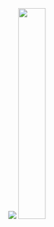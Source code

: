<img src="https://profile-cards-git-master.jamespatrickgill.vercel.app/api/getMainCard" />
<img width="33%" src="https://profile-cards-git-master.jamespatrickgill.vercel.app/api/getPortfolioCard" />
